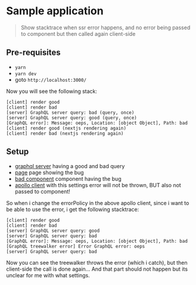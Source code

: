 # Sample application
> Show stacktrace when ssr error happens, and no error being passed to component but then called again client-side

## Pre-requisites

- `yarn`
- `yarn dev`
- goto `http://localhost:3000/`

Now you will see the following stack:

```
[client] render good
[client] render bad
[server] GraphQL server query: bad (query, once)
[server] GraphQL server query: good (query, once)
[GraphQL error]: Message: oeps, Location: [object Object], Path: bad
[client] render good (nextjs rendering again)
[client] render bad (nextjs rendering again)
```

## Setup

- [graphql server](./pages/api/graphql/index.ts) having a good and bad query
- [page](./pages/index.tsx) page showing the bug
- [bad component](./modules/bad/bad.tsx) component having the bug
- [apollo client](./lib/apollo.tsx#ln205) with this settings error will not be thrown, BUT also not passed to component!

So when i change the errorPolicy in the above apollo client, since i want to be able to use the error, i get the following stacktrace:

```
[client] render good
[client] render bad
[server] GraphQL server query: good
[server] GraphQL server query: bad
[GraphQL error]: Message: oeps, Location: [object Object], Path: bad
[GraphQL treewalker error] Error GraphQL error: oeps
[server] GraphQL server query: bad
```

Now you can see the treewalker throws the error (which i catch), but then client-side the call is done again... And that part should not happen but its unclear for me with what settings.
